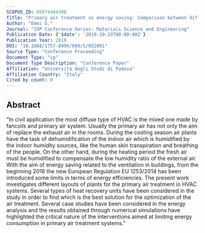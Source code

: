 ```yaml
---
SCOPUS_ID: 85074484308
Title: "Primary air treatment vs energy saving: Comparison between different design solutions"
Author: "Emmi G."
Journal: "IOP Conference Series: Materials Science and Engineering"
Publication Date: {'$date': '2019-10-23T00:00:00Z'}
Publication Year: 2019
DOI: "10.1088/1757-899X/609/5/052001"
Source Type: "Conference Proceeding"
Document Type: "cp"
Document Type Description: "Conference Paper"
Affiliation: "Università degli Studi di Padova"
Affiliation Country: "Italy"
Cited by count: 0
---
```


## Abstract
"In civil application the most diffuse type of HVAC is the mixed one made by fancoils and primary air system. Usually the primary air has not only the aim of replace the exhaust air in the rooms. During the cooling season air plants have the task of dehumidification of the indoor air which is humidified by the indoor humidity sources, like the human skin transpiration and breathing of the people. On the other hand, during the heating period the fresh air must be humidified to compensate the low humidity ratio of the external air. With the aim of energy saving related to the ventilation in buildings, from the beginning 2018 the new European Regulation EU 1253/2014 has been introduced some limits in terms of energy efficiencies. The present work investigates different layouts of plants for the primary air treatment in HVAC systems. Several types of heat recovery units have been considered in the study in order to find which is the best solution for the optimization of the air treatment. Several case studies have been considered in the energy analysis and the results obtained through numerical simulations have highlighted the critical nature of the interventions aimed at limiting energy consumption in primary air treatment systems."
